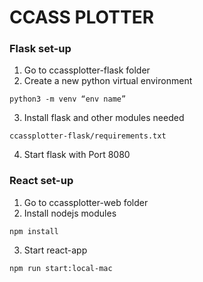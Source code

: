 # CCASS PLOTTER

### Flask set-up
1. Go to ccassplotter-flask folder
2. Create a new python virtual environment 
```
python3 -m venv “env name”
```
3. Install flask and other modules needed 
```
ccassplotter-flask/requirements.txt
```
4. Start flask with Port 8080

### React set-up
1. Go to ccassplotter-web folder
2. Install nodejs modules 
```
npm install
```
3. Start react-app 
```
npm run start:local-mac
```
